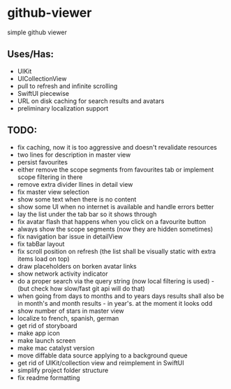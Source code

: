# github-viewer
simple github viewer

## Uses/Has:
* UIKit
* UICollectionView
* pull to refresh and infinite scrolling
* SwiftUI piecewise
* URL on disk caching for search results and avatars
* preliminary localization support

## TODO:
* fix caching, now it is too aggressive and doesn't revalidate resources
* two lines for description in master view
* persist favourites
* either remove the scope segments from favourites tab or implement scope filtering in there
* remove extra divider llines in detail view
* fix master view selection
* show some text when there is no content
* show some UI when no internet is available and handle errors better
* lay the list under the tab bar so it shows through
* fix avatar flash that happens when you click on a favourite button
* always show the scope segments (now they are hidden sometimes)
* fix navigation bar issue in detailView
* fix tabBar layout
* fix scroll position on refresh (the list shall be visually static with extra items load on top)
* draw placeholders on borken avatar links
* show network activity indicator
* do a proper search via the query string (now local filtering is used) - (but check how slow/fast git api will do that)
* when going from days to months and to years days results shall also be in month's and month results - in year's. at the moment it looks odd
* show number of stars in master view
* localize to french, spanish, german
* get rid of storyboard
* make app icon
* make launch screen
* make mac catalyst version
* move diffable data source applying to a background queue
* get rid of UIKit/collection view and reimplement in SwiftUI
* simplify project folder structure
* fix readme formatting
